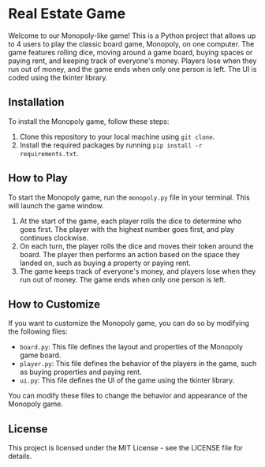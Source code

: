 # Real Estate Game

Welcome to our Monopoly-like game! This is a Python project that allows up to 4 users to play the classic board game, Monopoly, on one computer. The game features rolling dice, moving around a game board, buying spaces or paying rent, and keeping track of everyone's money. Players lose when they run out of money, and the game ends when only one person is left. The UI is coded using the tkinter library.

## Installation

To install the Monopoly game, follow these steps:

1. Clone this repository to your local machine using `git clone`.
2. Install the required packages by running `pip install -r requirements.txt`.

## How to Play

To start the Monopoly game, run the `monopoly.py` file in your terminal. This will launch the game window.

1. At the start of the game, each player rolls the dice to determine who goes first. The player with the highest number goes first, and play continues clockwise.
2. On each turn, the player rolls the dice and moves their token around the board. The player then performs an action based on the space they landed on, such as buying a property or paying rent.
3. The game keeps track of everyone's money, and players lose when they run out of money. The game ends when only one person is left.

## How to Customize

If you want to customize the Monopoly game, you can do so by modifying the following files:

- `board.py`: This file defines the layout and properties of the Monopoly game board.
- `player.py`: This file defines the behavior of the players in the game, such as buying properties and paying rent.
- `ui.py`: This file defines the UI of the game using the tkinter library.

You can modify these files to change the behavior and appearance of the Monopoly game.

## License

This project is licensed under the MIT License - see the LICENSE file for details.
